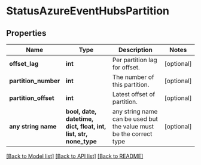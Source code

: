# StatusAzureEventHubsPartition


## Properties
Name | Type | Description | Notes
------------ | ------------- | ------------- | -------------
**offset_lag** | **int** | Per partition lag for offset. | [optional] 
**partition_number** | **int** | The number of this partition. | [optional] 
**partition_offset** | **int** | Latest offset of partition. | [optional] 
**any string name** | **bool, date, datetime, dict, float, int, list, str, none_type** | any string name can be used but the value must be the correct type | [optional]

[[Back to Model list]](../README.md#documentation-for-models) [[Back to API list]](../README.md#documentation-for-api-endpoints) [[Back to README]](../README.md)


